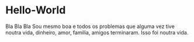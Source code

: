 # Hello-World
Bla Bla Bla
Sou mesmo  boa e todos os problemas que alguma vez tive noutra vida, dinheiro, amor, familia, amigos terminaram. Isso foi noutra vida.
